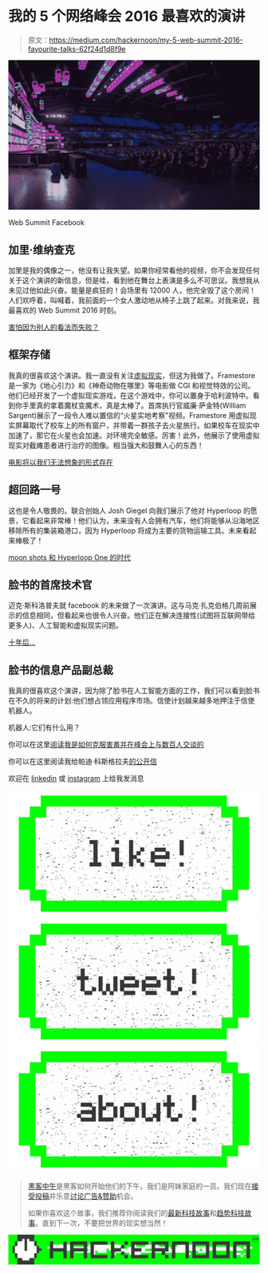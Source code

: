 # 我的 5 个网络峰会 2016 最喜欢的演讲

> 原文：<https://medium.com/hackernoon/my-5-web-summit-2016-favourite-talks-62f24d1d8f9e>

![](img/fe70d87f168b47462c50d0a453fe352b.png)

Web Summit Facebook

## 加里·维纳查克

加里是我的偶像之一，他没有让我失望。如果你经常看他的视频，你不会发现任何关于这个演讲的新信息，但是哇，看到他在舞台上表演是多么不可思议。我想我从未见过他如此兴奋。能量是疯狂的！会场里有 12000 人，他完全毁了这个房间！人们欢呼着，叫喊着，我前面的一个女人激动地从椅子上跳了起来。对我来说，我最喜欢的 Web Summit 2016 时刻。

[害怕因为别人的看法而失败？](https://www.facebook.com/WebSummitHQ/videos/1203367773062598/)

## 框架存储

我真的很喜欢这个演讲。我一直没有关注[虚拟现实](https://hackernoon.com/tagged/virtual-reality)，但这为我做了。Framestore 是一家为《地心引力》和《神奇动物在哪里》等电影做 CGI 和视觉特效的公司。他们已经开发了一个虚拟现实游戏，在这个游戏中，你可以置身于哈利波特中。看到你手里真的拿着魔杖变魔术，真是太棒了。首席执行官威廉·萨金特(William Sargent)展示了一段令人难以置信的“火星实地考察”视频。Framestore 用虚拟现实屏幕取代了校车上的所有窗户，并带着一群孩子去火星旅行。如果校车在现实中加速了，那它在火星也会加速。对环境完全敏感。厉害！此外，他展示了使用虚拟现实对截瘫患者进行治疗的图像。相当强大和鼓舞人心的东西！

[电影将以我们无法想象的形式存在](https://www.facebook.com/WebSummitHQ/videos/1202497909816251/)

## 超回路一号

这也是令人敬畏的。联合创始人 Josh Giegel 向我们展示了他对 Hyperloop 的愿景，它看起来非常棒！他们认为，未来没有人会拥有汽车，他们将能够从沿海地区移除所有的集装箱港口，因为 Hyperloop 将成为主要的货物运输工具。未来看起来棒极了！

[moon shots 和 Hyperloop One 的时代](https://www.facebook.com/WebSummitHQ/videos/1205529439513098/)

## 脸书的首席技术官

迈克·斯科洛普夫就 facebook 的未来做了一次演讲。这与马克·扎克伯格几周前展示的信息相同，但看起来也很令人兴奋。他们正在解决连接性(试图将互联网带给更多人)、人工智能和虚拟现实问题。

[十年后…](https://www.facebook.com/WebSummitHQ/videos/1201598533239522/)

## 脸书的信息产品副总裁

我真的很喜欢这个演讲，因为除了脸书在人工智能方面的工作，我们可以看到脸书在不久的将来的计划:他们想占领应用程序市场。信使计划越来越多地押注于信使机器人。

机器人:它们有什么用？

你可以在这里[阅读我是如何克服害羞并在峰会上与数百人交谈的](/@baptista/how-i-conquered-shyness-and-talked-to-hundreds-of-people-at-web-summit-2016-dc17fb1deebf#.uqcwtlyjz)

你可以在这里阅读我给帕迪·科斯格拉夫[的公开信](/@baptista/dear-paddy-cosgrave-78df101c447#.x2os1fao8)

欢迎在 [linkedin](https://pt.linkedin.com/in/francisbaptista) 或 [instagram](http://www.instagram.com/franciscobaptista/) 上给我发消息

[![](img/50ef4044ecd4e250b5d50f368b775d38.png)](http://bit.ly/HackernoonFB)[![](img/979d9a46439d5aebbdcdca574e21dc81.png)](https://goo.gl/k7XYbx)[![](img/2930ba6bd2c12218fdbbf7e02c8746ff.png)](https://goo.gl/4ofytp)

> [黑客中午](http://bit.ly/Hackernoon)是黑客如何开始他们的下午。我们是阿妹家庭的一员。我们现在[接受投稿](http://bit.ly/hackernoonsubmission)并乐意[讨论广告&赞助](mailto:partners@amipublications.com)机会。
> 
> 如果你喜欢这个故事，我们推荐你阅读我们的[最新科技故事](http://bit.ly/hackernoonlatestt)和[趋势科技故事](https://hackernoon.com/trending)。直到下一次，不要把世界的现实想当然！

[![](img/be0ca55ba73a573dce11effb2ee80d56.png)](https://goo.gl/Ahtev1)